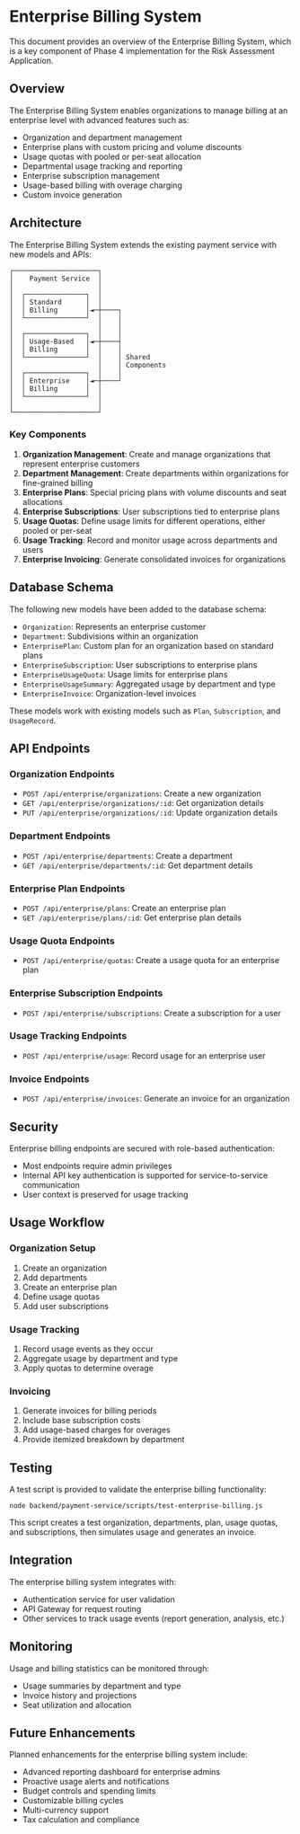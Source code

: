 # Enterprise Billing System

This document provides an overview of the Enterprise Billing System, which is a key component of Phase 4 implementation for the Risk Assessment Application.

## Overview

The Enterprise Billing System enables organizations to manage billing at an enterprise level with advanced features such as:

- Organization and department management
- Enterprise plans with custom pricing and volume discounts
- Usage quotas with pooled or per-seat allocation
- Departmental usage tracking and reporting
- Enterprise subscription management
- Usage-based billing with overage charging
- Custom invoice generation

## Architecture

The Enterprise Billing System extends the existing payment service with new models and APIs:

```
┌─────────────────────┐
│    Payment Service  │
│                     │
│  ┌───────────────┐  │
│  │ Standard      │  │
│  │ Billing       │◄─┼────┐
│  └───────────────┘  │    │
│                     │    │
│  ┌───────────────┐  │    │
│  │ Usage-Based   │◄─┼────┤
│  │ Billing       │  │    │
│  └───────────────┘  │    │ Shared
│                     │    │ Components
│  ┌───────────────┐  │    │
│  │ Enterprise    │◄─┼────┘
│  │ Billing       │  │
│  └───────────────┘  │
│                     │
└─────────────────────┘
```

### Key Components

1. **Organization Management**: Create and manage organizations that represent enterprise customers
2. **Department Management**: Create departments within organizations for fine-grained billing
3. **Enterprise Plans**: Special pricing plans with volume discounts and seat allocations
4. **Enterprise Subscriptions**: User subscriptions tied to enterprise plans
5. **Usage Quotas**: Define usage limits for different operations, either pooled or per-seat
6. **Usage Tracking**: Record and monitor usage across departments and users
7. **Enterprise Invoicing**: Generate consolidated invoices for organizations

## Database Schema

The following new models have been added to the database schema:

- `Organization`: Represents an enterprise customer
- `Department`: Subdivisions within an organization
- `EnterprisePlan`: Custom plan for an organization based on standard plans
- `EnterpriseSubscription`: User subscriptions to enterprise plans
- `EnterpriseUsageQuota`: Usage limits for enterprise plans
- `EnterpriseUsageSummary`: Aggregated usage by department and type
- `EnterpriseInvoice`: Organization-level invoices

These models work with existing models such as `Plan`, `Subscription`, and `UsageRecord`.

## API Endpoints

### Organization Endpoints

- `POST /api/enterprise/organizations`: Create a new organization
- `GET /api/enterprise/organizations/:id`: Get organization details
- `PUT /api/enterprise/organizations/:id`: Update organization details

### Department Endpoints

- `POST /api/enterprise/departments`: Create a department
- `GET /api/enterprise/departments/:id`: Get department details

### Enterprise Plan Endpoints

- `POST /api/enterprise/plans`: Create an enterprise plan
- `GET /api/enterprise/plans/:id`: Get enterprise plan details

### Usage Quota Endpoints

- `POST /api/enterprise/quotas`: Create a usage quota for an enterprise plan

### Enterprise Subscription Endpoints

- `POST /api/enterprise/subscriptions`: Create a subscription for a user

### Usage Tracking Endpoints

- `POST /api/enterprise/usage`: Record usage for an enterprise user

### Invoice Endpoints

- `POST /api/enterprise/invoices`: Generate an invoice for an organization

## Security

Enterprise billing endpoints are secured with role-based authentication:

- Most endpoints require admin privileges
- Internal API key authentication is supported for service-to-service communication
- User context is preserved for usage tracking

## Usage Workflow

### Organization Setup

1. Create an organization
2. Add departments
3. Create an enterprise plan
4. Define usage quotas
5. Add user subscriptions

### Usage Tracking

1. Record usage events as they occur
2. Aggregate usage by department and type
3. Apply quotas to determine overage

### Invoicing

1. Generate invoices for billing periods
2. Include base subscription costs
3. Add usage-based charges for overages
4. Provide itemized breakdown by department

## Testing

A test script is provided to validate the enterprise billing functionality:

```
node backend/payment-service/scripts/test-enterprise-billing.js
```

This script creates a test organization, departments, plan, usage quotas, and subscriptions, then simulates usage and generates an invoice.

## Integration

The enterprise billing system integrates with:

- Authentication service for user validation
- API Gateway for request routing
- Other services to track usage events (report generation, analysis, etc.)

## Monitoring

Usage and billing statistics can be monitored through:

- Usage summaries by department and type
- Invoice history and projections
- Seat utilization and allocation

## Future Enhancements

Planned enhancements for the enterprise billing system include:

- Advanced reporting dashboard for enterprise admins
- Proactive usage alerts and notifications
- Budget controls and spending limits
- Customizable billing cycles
- Multi-currency support
- Tax calculation and compliance
